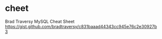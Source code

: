 # cheet

Brad Traversy MySQL Cheat Sheet
https://gist.github.com/bradtraversy/c831baaad44343cc945e76c2e30927b3